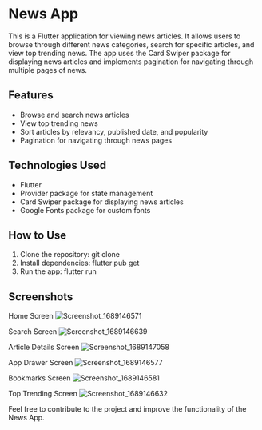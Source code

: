 # News App
This is a Flutter application for viewing news articles. It allows users to browse through different news categories, search for specific articles, and view top trending news. The app uses the Card Swiper package for displaying news articles and implements pagination for navigating through multiple pages of news.

## Features
- Browse and search news articles
- View top trending news
- Sort articles by relevancy, published date, and popularity
- Pagination for navigating through news pages
  
## Technologies Used
- Flutter
- Provider package for state management
- Card Swiper package for displaying news articles
- Google Fonts package for custom fonts

## How to Use
1. Clone the repository: git clone <repository-url>
2. Install dependencies: flutter pub get
3. Run the app: flutter run

## Screenshots

Home Screen
![Screenshot_1689146571](https://github.com/Navid-Rahman/News-App-Flutter/assets/77515075/9fe67ae5-9599-46e4-85c4-99a7744ed7e9)

Search Screen
![Screenshot_1689146639](https://github.com/Navid-Rahman/News-App-Flutter/assets/77515075/604647f9-2cfa-4c84-b6d5-26e51190ef4f)

Article Details Screen
![Screenshot_1689147058](https://github.com/Navid-Rahman/News-App-Flutter/assets/77515075/a88729e6-9e45-4f98-96fb-5f60c4d4466f)

App Drawer Screen
![Screenshot_1689146577](https://github.com/Navid-Rahman/News-App-Flutter/assets/77515075/99f1db5c-f6f7-45bb-8258-3ff4dd599742)

Bookmarks Screen
![Screenshot_1689146581](https://github.com/Navid-Rahman/News-App-Flutter/assets/77515075/6dac31cf-300d-40e5-a1dc-80253ec28e45)

Top Trending Screen
![Screenshot_1689146632](https://github.com/Navid-Rahman/News-App-Flutter/assets/77515075/ff897203-9401-4b7c-b21e-191e2591081a)




Feel free to contribute to the project and improve the functionality of the News App.

